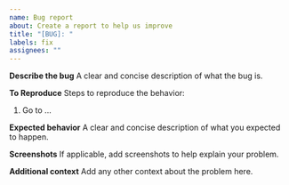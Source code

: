 ```yaml
---
name: Bug report
about: Create a report to help us improve
title: "[BUG]: "
labels: fix
assignees: ""
---
```


**Describe the bug**
A clear and concise description of what the bug is.

**To Reproduce**
Steps to reproduce the behavior:

1. Go to ...

**Expected behavior**
A clear and concise description of what you expected to happen.

**Screenshots**
If applicable, add screenshots to help explain your problem.

**Additional context**
Add any other context about the problem here.
